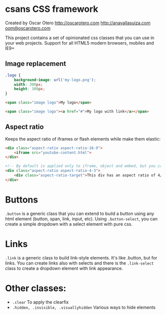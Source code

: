 # csans CSS framework

Created by Oscar Otero <http://oscarotero.com> <http://anavallasuiza.com> <oom@oscarotero.com>

This project contains a set of opinionated css classes that you can use in your web projects. Support for all HTML5 modern browsers, mobiles and IE9+


## Image replacement

```css
.logo {
	background-image: url('my-logo.png');
	width: 300px;
	height: 300px;
}
```

```html
<span class="image logo">My logo</span>

<span class="image logo"><a href="#">My logo with link</a></span>
```

## Aspect ratio

Keeps the aspect ratio of iframes or flash elements while make them elastic:

```html
<div class="aspect-ratio aspect-ratio-16-9">
	<iframe src="youtube-content.html">
</div>

<!-- By default is applied only to iframe, object and embed, but you can apply to other elements (divs, imgs, videos, etc) using the class .aspect-ratio-target -->
<div class="aspect-ratio aspect-ratio-4-3">
	<div class="aspect-ratio-target">This div has an aspect ratio of 4/3</div>
</div>
```

# Buttons

`.button` is a generic class that you can extend to build a button using any html element (button, span, link, input, etc). Using `.button-select`, you can create a simple dropdown with a select element with pure css.

# Links

`.link` is a generic class to build link-style elements. It's like .button, but for links. You can create links also with selects and there is the `.link-select` class to create a dropdown element with link appearance.


# Other classes:

* `.clear` To apply the clearfix
* `.hidden, .invisible, .visuallyhidden` Various ways to hide elements
